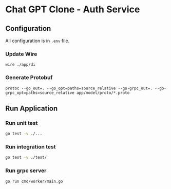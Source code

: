 # Chat GPT Clone - Auth Service

## Configuration

All configuration is in `.env` file.

### Update Wire
```shell
wire ./app/di
```

### Generate Protobuf
```shell
protoc --go_out=. --go_opt=paths=source_relative --go-grpc_out=. --go-grpc_opt=paths=source_relative app/model/proto/*.proto
```

## Run Application

### Run unit test

```bash
go test -v ./...
```

### Run integration test

```bash
go test -v ./test/
```

### Run grpc server

```bash
go run cmd/worker/main.go
```